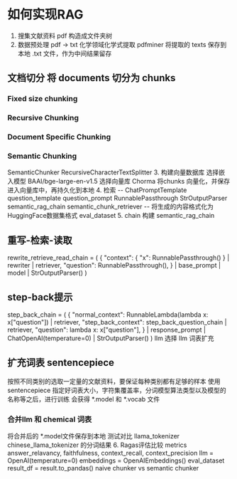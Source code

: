 # 如何实现RAG

1. 搜集文献资料 pdf
构造成文件夹树
2. 数据预处理
pdf -> txt  化学领域化学式提取 pdfminer
将提取的 texts 保存到本地 .txt 文件，作为中间结果留存
## 文档切分 将 documents 切分为 chunks
### Fixed size chunking
### Recursive Chunking
### Document Specific Chunking
### Semantic Chunking
SemanticChunker  RecursiveCharacterTextSplitter
3. 构建向量数据库
选择嵌入模型  BAAI/bge-large-en-v1.5
选择向量库 Chorma
将chunks 向量化，并保存进入向量库中，再持久化到本地
4. 检索
-- ChatPromptTemplate
question_template
question_prompt
RunnablePassthrough
StrOutputParser
semantic_rag_chain
semantic_chunk_retriever
-- 将生成的内容格式化为HuggingFace数据集格式
eval_dataset
5. chain 构建
semantic_rag_chain
## 重写-检索-读取
rewrite_retrieve_read_chain = (
    {
        "context": { "x": RunnablePassthrough() } | rewriter | retriever,
        "question": RunnablePassthrough(),
    }
    | base_prompt
    | model
    | StrOutputParser()
)
## step-back提示
step_back_chain = (
    {
        "normal_context": RunnableLambda(lambda x: x["question"]) | retriever,
        "step_back_context": step_back_question_chain | retriever,
        "question": lambda x: x["question"],
    }
    | response_prompt
    | ChatOpenAI(temperature=0)
    | StrOutputParser()
)
llm 选择
llm 词表扩充
## 扩充词表 sentencepiece
按照不同类别的选取一定量的文献资料，要保证每种类别都有足够的样本
使用 sentencepiece 指定好词表大小，字符集覆盖率，分词模型算法类型以及模型的名称等之后，进行训练
会获得 *.model 和 *.vocab 文件
### 合并llm 和 chemical 词表
将合并后的 *.model文件保存到本地
测试对比 llama_tokenizer chinese_llama_tokenizer 的分词结果
6. Ragas评估比较
metrics answer_relavancy, faithfulness, context_recall, context_precision
llm = OpenAI(temperature=0)
embeddings = OpenAIEmbeddings()
eval_dataset
result_df = result.to_pandas()
naive chunker vs semantic chunker

